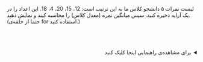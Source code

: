 لیست نمرات ۵ دانشجو کلاس ما به این ترتیب است: 12، 15، 20، 4، 18. این اعداد را در یک آرایه ذخیره کنید. سپس میانگین نمره (معدل کلاس) را محاسبه کیند و نمایش دهید. (حتما از حلقه‌ی for استفاده کنید.)


<br />
<br />
<br />
<details dir="rtl">
  <summary>برای مشاهده‌ی راهنمایی اینجا کلیک کنید</summary>

<br />
<br />


آرایه‌ی نمرات را بسازید.

یک متغییر به نام sum تعریف کیند. مقدار اولیه را صفر قرار دهید.

یک حلقه‌ی for برای پیمایش آرایه‌ی نمرات بنویسید و در هر بار اجرای حلقه، مقدار نمره را با sum جمع کیند و دوباره داخل sum بریزید.

در نهایت حاصل جمع نمرات یعنی مقدار sum را تقسیم بر تعداد دانشجوها کنید.

  
</details>
